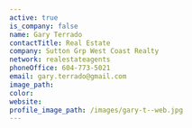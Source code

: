 ```yaml
---
active: true
is_company: false
name: Gary Terrado
contactTitle: Real Estate
company: Sutton Grp West Coast Realty
network: realestateagents
phoneOffice: 604-773-5021
email: gary.terrado@gmail.com
image_path:
color:
website:
profile_image_path: /images/gary-t--web.jpg
---
```



